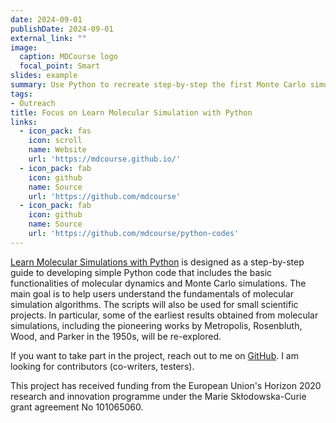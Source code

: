 ```yaml
---
date: 2024-09-01
publishDate: 2024-09-01
external_link: ""
image:
  caption: MDCourse logo
  focal_point: Smart
slides: example
summary: Use Python to recreate step-by-step the first Monte Carlo simulations that were performed on an IBM 701 in the 1950s.
tags:
- Outreach
title: Focus on Learn Molecular Simulation with Python
links:
  - icon_pack: fas
    icon: scroll
    name: Website
    url: 'https://mdcourse.github.io/'
  - icon_pack: fab
    icon: github
    name: Source
    url: 'https://github.com/mdcourse'
  - icon_pack: fab
    icon: github
    name: Source
    url: 'https://github.com/mdcourse/python-codes'
---
```


[Learn Molecular Simulations with Python](https://mdcourse.github.io/)
is designed as a step-by-step guide to developing simple Python code that
includes the basic functionalities of molecular dynamics and Monte Carlo
simulations. The main goal is to help users understand the fundamentals of
molecular simulation algorithms. The scripts will also be used for small
scientific projects. In particular, some of the earliest results obtained
from molecular simulations, including the pioneering works by Metropolis,
Rosenbluth, Wood, and Parker in the 1950s, will be re-explored.

If you want to take part in the project, reach out to me on
[GitHub](https://github.com/mdcourse). I am looking for contributors
(co-writers, testers).

This project has received funding from the European Union's Horizon 2020
research and innovation programme under the Marie Skłodowska-Curie grant
agreement No 101065060.


